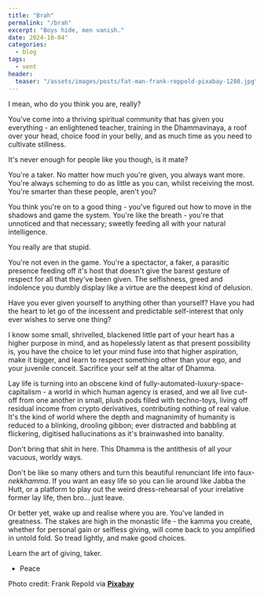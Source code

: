 ```yaml
---
title: "Brah"
permalink: "/brah"
excerpt: "Boys hide, men vanish."
date: 2024-10-04"
categories:
  - blog 
tags: 
  - vent 
header:
  teaser: "/assets/images/posts/fat-man-frank-reppold-pixabay-1280.jpg"
--- 
```


I mean, who do you think you are, really?

You've come into a thriving spiritual community that has given you everything - an enlightened teacher, training in the Dhammavinaya, a roof over your head, choice food in your belly, and as much time as you need to cultivate stillness. 

It's never enough for people like you though, is it mate?

You're a taker. No matter how much you're given, you always want more. You're always scheming to do as little as you can, whilst receiving the most. You're smarter than these people, aren't you?

You think you're on to a good thing - you've figured out how to move in the shadows and game the system. You're like the breath - you're that unnoticed and that necessary; sweetly feeding all with your natural intelligence. 

You really are that stupid. 

You're not even in the game. You're a spectactor, a faker, a parasitic presence feeding off it's host that doesn't give the barest gesture of respect for all that they've been given. The selfishness, greed and indolence you dumbly display like a virtue are the deepest kind of delusion. 

Have you ever given yourself to anything other than yourself? Have you had the heart to let go of the incessent and predictable self-interest that only ever wishes to serve one thing? 

I know some small, shrivelled, blackened little part of your heart has a higher purpose in mind, and as hopelessly latent as that present possibility is, you have the choice to let your mind fuse into that higher aspiration, make it bigger, and learn to respect something other than your ego, and your juvenile conceit. Sacrifice your self at the altar of Dhamma. 

Lay life is turning into an obscene kind of fully-automated-luxury-space-capitalism - a world in which human agency is erased, and we all live cut-off from one another in small, plush pods filled with techno-toys, living off residual income from crypto derivatives, contributing nothing of real value. It's the kind of world where the depth and magnanimity of humanity is reduced to a blinking, drooling gibbon; ever distracted and babbling at flickering, digitised hallucinations as it's brainwashed into banality.

Don't bring that shit in here. This Dhamma is the antithesis of all your vacuous, worldy ways. 

Don't be like so many others and turn this beautiful renunciant life into faux-*nekkhamma*. If you want an easy life so you can lie around like Jabba the Hutt, or a platform to play out the weird dress-rehearsal of your irrelative former lay life, then bro... just leave. 

Or better yet, wake up and realise where you are. You've landed in greatness. The stakes are high in the monastic life - the kamma you create, whether for personal gain or selfless giving, will come back to you amplified in untold fold. So tread lightly, and make good choices. 

Learn the art of giving, taker. 


- Peace

Photo credit: Frank Repold via [**Pixabay**](https://pixabay.com)
